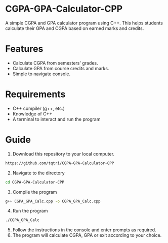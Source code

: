 # CGPA-GPA-Calculator-CPP
A simple CGPA and GPA calculator program using C++. This helps students calculate their GPA and CGPA based on earned marks and credits.

# Features
- Calculate CGPA from semesters' grades.
- Calculate GPA from course credits and marks.
- Simple to navigate console.

# Requirements
- C++ compiler (g++, etc.)
- Knowledge of C++
- A terminal to interact and run the program

# Guide
1. Download this repository to your local computer.
```sh
https://github.com/tqtri/CGPA-GPA-Calculator-CPP
```
2. Navigate to the directory
```sh
cd CGPA-GPA-Calculator-CPP
```
3. Compile the program
```sh
g++ CGPA_GPA_Calc.cpp -o CGPA_GPA_Calc.cpp
```
4. Run the program
```sh
./CGPA_GPA_Calc
```
5. Follow the instructions in the console and enter prompts as required.
6. The program will calculate CGPA, GPA or exit according to your choice.
